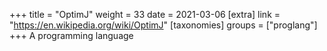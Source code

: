 +++
title = "OptimJ"
weight = 33
date = 2021-03-06
[extra]
link = "https://en.wikipedia.org/wiki/OptimJ"
[taxonomies]
groups = ["proglang"]
+++
A programming language

